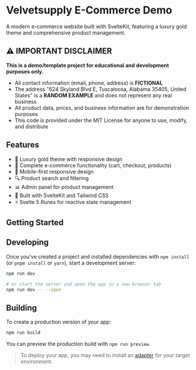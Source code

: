 # Velvetsupply E-Commerce Demo

A modern e-commerce website built with SvelteKit, featuring a luxury gold theme and comprehensive product management.

## ⚠️ IMPORTANT DISCLAIMER

**This is a demo/template project for educational and development purposes only.**

- All contact information (email, phone, address) is **FICTIONAL**
- The address "624 Skyland Blvd E, Tuscaloosa, Alabama 35405, United States" is a **RANDOM EXAMPLE** and does not represent any real business
- All product data, prices, and business information are for demonstration purposes
- This code is provided under the MIT License for anyone to use, modify, and distribute

## Features

- 🎨 Luxury gold theme with responsive design
- 🛒 Complete e-commerce functionality (cart, checkout, products)
- 📱 Mobile-first responsive design
- 🔍 Product search and filtering
- 📊 Admin panel for product management
- 🚀 Built with SvelteKit and Tailwind CSS
- ⚡ Svelte 5 Runes for reactive state management

## Getting Started

## Developing

Once you've created a project and installed dependencies with `npm install` (or `pnpm install` or `yarn`), start a development server:

```sh
npm run dev

# or start the server and open the app in a new browser tab
npm run dev -- --open
```

## Building

To create a production version of your app:

```sh
npm run build
```

You can preview the production build with `npm run preview`.

> To deploy your app, you may need to install an [adapter](https://svelte.dev/docs/kit/adapters) for your target environment.

